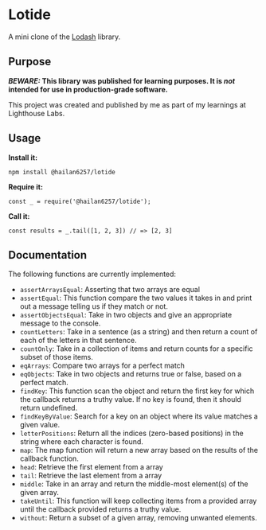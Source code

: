 # Lotide

A mini clone of the [Lodash](https://lodash.com) library.

## Purpose

**_BEWARE:_ This library was published for learning purposes. It is _not_ intended for use in production-grade software.**

This project was created and published by me as part of my learnings at Lighthouse Labs. 

## Usage

**Install it:**

`npm install @hailan6257/lotide`

**Require it:**

`const _ = require('@hailan6257/lotide');`

**Call it:**

`const results = _.tail([1, 2, 3]) // => [2, 3]`

## Documentation

The following functions are currently implemented:

* `assertArraysEqual`: Asserting that two arrays are equal
* `assertEqual`: This function compare the two values it takes in and print out a message telling us if they match or not.
* `assertObjectsEqual`: Take in two objects and give an appropriate message to the console.
* `countLetters`: Take in a sentence (as a string) and then return a count of each of the letters in that sentence.
* `countOnly`: Take in a collection of items and return counts for a specific subset of those items. 
* `eqArrays`: Compare two arrays for a perfect match
* `eqObjects`: Take in two objects and returns true or false, based on a perfect match.
* `findKey`: This function scan the object and return the first key for which the callback returns a truthy value. If no key is found, then it should return undefined.
* `findKeyByValue`:  Search for a key on an object where its value matches a given value.
* `letterPositions`: Return all the indices (zero-based positions) in the string where each character is found.
* `map`: The map function will return a new array based on the results of the callback function.
* `head`: Retrieve the first element from a array
* `tail`: Retrieve the last element from a array
* `middle`: Take in an array and return the middle-most element(s) of the given array.
* `takeUntil`: This function will keep collecting items from a provided array until the callback provided returns a truthy value.
* `without`: Return a subset of a given array, removing unwanted elements.